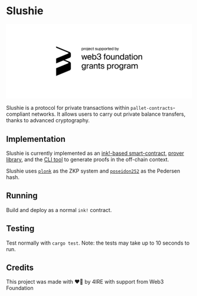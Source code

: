 # Slushie

![w3f grants program badge](https://github.com/w3f/Grants-Program/blob/master/src/badge_black.svg)

Slushie is a protocol for private transactions within `pallet-contracts`-compliant networks. It allows users to carry out private balance transfers,
thanks to advanced cryptography.

## Implementation

Slushie is currently implemented as an [ink!-based smart-contract](./slushie/usage.md), [prover library](./plonk_prover/README.md), and the [CLI tool](./plonk_prover_tool/README.md) to generate proofs in the off-chain context.

Slushie uses [`plonk`](https://github.com/dusk-network/plonk) as the ZKP system and [`poseidon252`](https://github.com/dusk-network/Poseidon252) as the
Pedersen hash.

## Running

Build and deploy as a normal `ink!` contract.

## Testing

Test normally with `cargo test`.
Note: the tests may take up to 10 seconds to run.

## Credits

This project was made with :heart_on_fire: by 4IRE with support from Web3 Foundation
